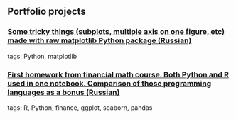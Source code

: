 ## Portfolio projects

### [Some tricky things (subplots, multiple axis on one figure, etc) made with raw matplotlib Python package (Russian)](/MatplotlibTask.html)

tags: Python, matplotlib


### [First homework from financial math course. Both Python and R used in one notebook. Comparison of those programming languages as a bonus (Russian)](hw1.html)

tags: R, Python, finance, ggplot, seaborn, pandas
